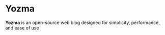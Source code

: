 # Yozma

**Yozma** is an open-source web blog designed for simplicity, performance, and ease of use

